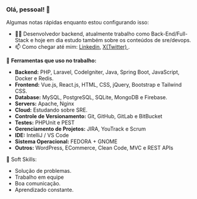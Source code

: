 ### Olá, pessoal! 👋

Algumas notas rápidas enquanto estou configurando isso:

- 👨‍💻 Desenvolvedor backend, atualmente trabalho como Back-End/Full-Stack e hoje em dia estudo também sobre os conteúdos de sre/devops.
- 📫 Como chegar até mim: <a href="https://www.linkedin.com/in/guilherme-soares-0842a9183/">Linkedin</a>, <a href="https://x.com/GuilhermeSS009" > X(Twitter) </a>.

🔨 **Ferramentas que uso no trabalho:**
- **Backend:** PHP, Laravel, CodeIgniter, Java, Spring Boot, JavaScript, Docker e Redis.
- **Frontend:** Vue.js, React.js, HTML, CSS, jQuery, Bootstrap e Tailwind CSS.
- **Database:** MySQL, PostgreSQL, SQLite, MongoDB e Firebase.
- **Servers:** Apache, Nginx
- **Cloud:** Estudando sobre SRE.
- **Controle de Versionamento:** Git, GitHub, GitLab e BitBucket
- **Testes:** PHPUnit e PEST
- **Gerenciamento de Projetos:** JIRA, YouTrack e Scrum
- **IDE:** IntelliJ / VS Code
- **Sistema Operacional:** FEDORA + GNOME
- **Outros:** WordPress, ECommerce, Clean Code, MVC e REST APIs

🤵 Soft Skills:

- Solução de problemas.
- Trabalho em equipe
- Boa comunicação. 
- Aprendizado constante. 
